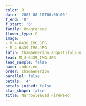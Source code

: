 ```yaml
---
color: R
date: '2003-08-10T00:00:00'
f_end: '8'
f_start: '6'
family: Onagraceae
flower_type: C
image:
- M_4-6438_IMG.JPG
- M_4-6439_IMG.JPG
latin: Chamaenerion angustifolium
lead: M_4-6439_IMG.JPG
lead_sample: false
name: index.en
order: Chamaenerion
parallel: false
petals: '4'
petals_joined: false
star_shape: false
title: Narrowleaved Fireweed
---
```

